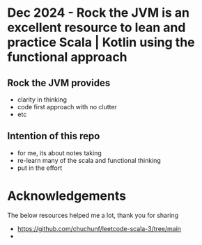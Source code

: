 # Dec 2024 - Rock the JVM is an excellent resource to lean and practice Scala | Kotlin using the functional approach

## Rock the JVM provides
- clarity in thinking
- code first approach with no clutter
- etc

## Intention of this repo
- for me, its about notes taking
- re-learn many of the scala and functional thinking
- put in the effort

# Acknowledgements

The below resources helped me a lot, thank you for sharing

- https://github.com/chuchunf/leetcode-scala-3/tree/main
- 
